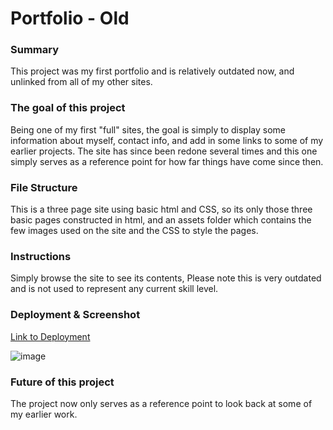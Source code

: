 # Portfolio - Old

### Summary
This project was my first portfolio and is relatively outdated now, and unlinked from all of my other sites. 

### The goal of this project
Being one of my first "full" sites, the goal is simply to display some information about myself, contact info, and add in some links to some of my earlier projects. The site has since been redone several times and this one simply serves as a reference point for how far things have come since then. 

### File Structure
This is a three page site using basic html and CSS, so its only those three basic pages constructed in html, and an assets folder which contains the few images used on the site and the CSS to style the pages. 

### Instructions
Simply browse the site to see its contents, Please note this is very outdated and is not used to represent any current skill level. 

### Deployment & Screenshot
[Link to Deployment](https://jwilly117.github.io/First-Portfolio/)

![image](https://imgur.com/bdNlzWK.png)

### Future of this project
The project now only serves as a reference point to look back at some of my earlier work. 
